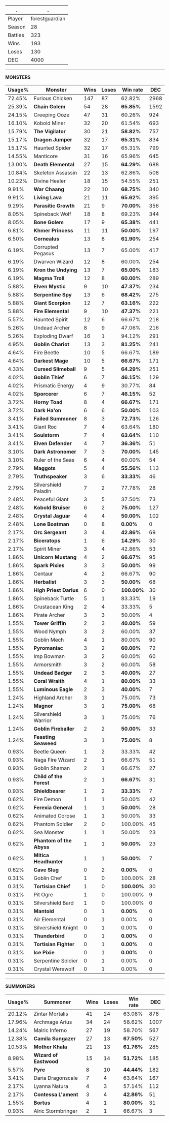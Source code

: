.|.
|-|-
Player|forestguardian
Season|28
Battles|323
Wins|193
Loses|130
DEC|4000

---
**MONSTERS**

Usage%|Monster|Wins|Loses|Win rate|DEC|
-|-|-|-|-|-|
72.45%|Furious Chicken|147|87|62.82%|2968|
25.39%|**Chain Golem**|54|28|**65.85%**|1592|
24.15%|Creeping Ooze|47|31|60.26%|924|
16.10%|Kobold Miner|32|20|61.54%|693|
15.79%|**The Vigilator**|30|21|**58.82%**|757|
15.17%|**Dragon Jumper**|32|17|**65.31%**|834|
15.17%|Haunted Spider|32|17|65.31%|799|
14.55%|Manticore|31|16|65.96%|645|
13.00%|**Death Elemental**|27|15|**64.29%**|688|
10.84%|Skeleton Assassin|22|13|62.86%|508|
10.22%|Divine Healer|18|15|54.55%|251|
9.91%|**War Chaang**|22|10|**68.75%**|340|
9.91%|**Living Lava**|21|11|**65.62%**|395|
9.29%|**Parasitic Growth**|21|9|**70.00%**|356|
8.05%|Spineback Wolf|18|8|69.23%|344|
8.05%|**Bone Golem**|17|9|**65.38%**|441|
6.81%|**Khmer Princess**|11|11|**50.00%**|197|
6.50%|**Cornealus**|13|8|**61.90%**|254|
6.19%|Corrupted Pegasus|13|7|65.00%|417|
6.19%|Dwarven Wizard|12|8|60.00%|254|
6.19%|**Kron the Undying**|13|7|**65.00%**|183|
6.19%|**Magma Troll**|12|8|**60.00%**|289|
5.88%|**Elven Mystic**|9|10|**47.37%**|234|
5.88%|**Serpentine Spy**|13|6|**68.42%**|275|
5.88%|**Giant Scorpion**|12|7|**63.16%**|222|
5.88%|**Fire Elemental**|9|10|**47.37%**|221|
5.57%|Haunted Spirit|12|6|66.67%|218|
5.26%|Undead Archer|8|9|47.06%|216|
5.26%|Exploding Dwarf|16|1|94.12%|291|
4.95%|**Goblin Chariot**|13|3|**81.25%**|241|
4.64%|Fire Beetle|10|5|66.67%|189|
4.64%|**Darkest Mage**|10|5|**66.67%**|171|
4.33%|**Cursed Slimeball**|9|5|**64.29%**|251|
4.02%|**Goblin Thief**|6|7|**46.15%**|129|
4.02%|Prismatic Energy|4|9|30.77%|84|
4.02%|**Sporcerer**|6|7|**46.15%**|52|
3.72%|**Horny Toad**|8|4|**66.67%**|171|
3.72%|**Dark Ha'on**|6|6|**50.00%**|103|
3.41%|**Failed Summoner**|8|3|**72.73%**|126|
3.41%|Giant Roc|7|4|63.64%|180|
3.41%|**Soulstorm**|7|4|**63.64%**|110|
3.41%|**Elven Defender**|4|7|**36.36%**|51|
3.10%|**Dark Astronomer**|7|3|**70.00%**|145|
3.10%|Ruler of the Seas|6|4|60.00%|54|
2.79%|**Maggots**|5|4|**55.56%**|113|
2.79%|**Truthspeaker**|3|6|**33.33%**|46|
2.79%|Silvershield Paladin|7|2|77.78%|28|
2.48%|Peaceful Giant|3|5|37.50%|73|
2.48%|**Kobold Bruiser**|6|2|**75.00%**|127|
2.48%|**Crystal Jaguar**|4|4|**50.00%**|102|
2.48%|**Lone Boatman**|0|8|**0.00%**|0|
2.17%|**Orc Sergeant**|3|4|**42.86%**|69|
2.17%|**Biceratops**|1|6|**14.29%**|30|
2.17%|Spirit Miner|3|4|42.86%|53|
1.86%|**Unicorn Mustang**|4|2|**66.67%**|95|
1.86%|**Spark Pixies**|3|3|**50.00%**|99|
1.86%|Centaur|4|2|66.67%|90|
1.86%|**Herbalist**|3|3|**50.00%**|68|
1.86%|**High Priest Darius**|6|0|**100.00%**|30|
1.86%|Spineback Turtle|5|1|83.33%|19|
1.86%|Crustacean King|2|4|33.33%|5|
1.86%|Pirate Archer|3|3|50.00%|4|
1.55%|**Tower Griffin**|2|3|**40.00%**|59|
1.55%|Wood Nymph|3|2|60.00%|37|
1.55%|Goblin Mech|4|1|80.00%|90|
1.55%|**Pyromaniac**|3|2|**60.00%**|72|
1.55%|Imp Bowman|3|2|60.00%|60|
1.55%|Armorsmith|3|2|60.00%|58|
1.55%|**Undead Badger**|2|3|**40.00%**|27|
1.55%|**Coral Wraith**|4|1|**80.00%**|33|
1.55%|**Luminous Eagle**|2|3|**40.00%**|7|
1.24%|Highland Archer|3|1|75.00%|73|
1.24%|**Magnor**|3|1|**75.00%**|68|
1.24%|Silvershield Warrior|3|1|75.00%|76|
1.24%|**Goblin Fireballer**|2|2|**50.00%**|33|
1.24%|**Feasting Seaweed**|3|1|**75.00%**|8|
0.93%|Beetle Queen|1|2|33.33%|42|
0.93%|Naga Fire Wizard|2|1|66.67%|51|
0.93%|Goblin Shaman|2|1|66.67%|27|
0.93%|**Child of the Forest**|2|1|**66.67%**|31|
0.93%|**Shieldbearer**|1|2|**33.33%**|7|
0.62%|Fire Demon|1|1|50.00%|42|
0.62%|**Ferexia General**|1|1|**50.00%**|28|
0.62%|Animated Corpse|1|1|50.00%|33|
0.62%|Phantom Soldier|2|0|100.00%|45|
0.62%|Sea Monster|1|1|50.00%|23|
0.62%|**Phantom of the Abyss**|1|1|**50.00%**|23|
0.62%|**Mitica Headhunter**|1|1|**50.00%**|7|
0.62%|**Cave Slug**|0|2|**0.00%**|0|
0.31%|Goblin Chef|1|0|100.00%|28|
0.31%|**Tortisian Chief**|1|0|**100.00%**|30|
0.31%|Pit Ogre|1|0|100.00%|9|
0.31%|Silvershield Bard|1|0|100.00%|0|
0.31%|**Mantoid**|0|1|**0.00%**|0|
0.31%|Air Elemental|0|1|0.00%|0|
0.31%|Silvershield Knight|0|1|0.00%|0|
0.31%|**Thunderbird**|0|1|**0.00%**|0|
0.31%|**Tortisian Fighter**|0|1|**0.00%**|0|
0.31%|**Ice Pixie**|0|1|**0.00%**|0|
0.31%|Serpentine Soldier|0|1|0.00%|0|
0.31%|Crystal Werewolf|0|1|0.00%|0|

---
**SUMMONERS**

Usage%|Summoner|Wins|Loses|Win rate|DEC|
-|-|-|-|-|-|
20.12%|Zintar Mortalis|41|24|63.08%|878|
17.96%|Archmage Arius|34|24|58.62%|1007|
14.24%|Malric Inferno|27|19|58.70%|567|
12.38%|**Camila Sungazer**|27|13|**67.50%**|527|
10.53%|**Mother Khala**|21|13|**61.76%**|285|
8.98%|**Wizard of Eastwood**|15|14|**51.72%**|185|
5.57%|**Pyre**|8|10|**44.44%**|182|
3.41%|Daria Dragonscale|7|4|63.64%|167|
2.17%|Lyanna Natura|4|3|57.14%|112|
2.17%|**Contessa L'ament**|3|4|**42.86%**|51|
1.55%|**Bortus**|4|1|**80.00%**|31|
0.93%|Alric Stormbringer|2|1|66.67%|3|
